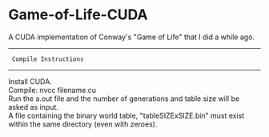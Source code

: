 # Game-of-Life-CUDA
A CUDA implementation of Conway's "Game of Life" that I did a while ago. 

******************************
     Compile Instructions 
******************************
Install CUDA.  
Compile: nvcc filename.cu  
Run the a.out file and the number of generations and table size will be asked as input.  
A file containing the binary world table, "tableSIZExSIZE.bin" must exist within the same directory (even with zeroes).  
